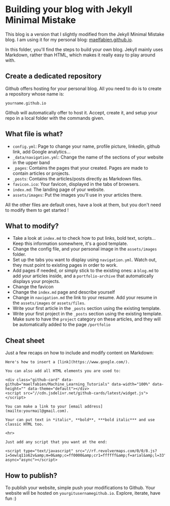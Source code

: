 # Building your blog with Jekyll Minimal Mistake

This blog is a version that I slightly modified from the Jekyll Minimal Mistake blog. I am using it for my personal blog: [maelfabien.github.io](maelfabien.github.io).

In this folder, you'll find the steps to build your own blog. Jekyll mainly uses Markdown, rather than HTML, which makes it really easy to play around with.

## Create a dedicated repository

Github offers hosting for your personal blog. All you need to do is to create a repository whose name is:

`yourname.github.io`

Github will automatically offer to host it. Accept, create it, and setup your repo in a local folder with the commands given.

## What file is what?

- `config.yml`: Page to change your name, profile picture, linkedin, github link, add Google analytics...
- `_data/navigation.yml`: Change the name of the sections of your website in the upper band
- `_pages`: Contains the pages that your created. Pages are made to contain articles or projects.
- `_posts`: Contains the articles/posts directly as Markdown files. 
- `favicon.ico`: Your favicon, displayed in the tabs of browsers.
- `index.md`: The landing page of your website.
- `assets/images`: Put the images you'll use in your articles there.

All the other files are default ones, have a look at them, but you don't need to modify them to get started !

## What to modify?

- Take a look at `index.md` to check how to put links, bold text, scripts... Keep this information somewhere, it's a good template.
- Change the config file, and your personal image in the `assets/images` folder.
- Set up the tabs you want to display using `navigation.yml`. Watch out, they must point to existing pages in order to work.
- Add pages if needed, or simply stick to the existing ones: a `blog.md` to add your articles inside, and a `portfolio-archive` that automatically displays your projects.
- Change the favicon
- Change the `index.md` page and describe yourself
- Change in `navigation.md` the link to your resume. Add your resume in the `assets/images` or `assets/files`.
- Write your first article in the `_posts` section using the existing template. 
- Write your first project in the `_posts` section using the existing template. Make sure to have the `project` category on these articles, and they will be automatically added to the page `/portfolio`

## Cheat sheet

Just a few recaps on how to include and modify content on Markdown:

```
Here's how to insert a [link](https://www.google.com/).

You can also add all HTML elements you are used to:

<div class="github-card" data-github="maelfabien/Machine_Learning_Tutorials" data-width="100%" data-height="" data-theme="default"></div>
<script src="//cdn.jsdelivr.net/github-cards/latest/widget.js"></script>

You can make a link to your [email address](mailto:yourmail@gmail.com).

Your can put text in *italic*, **bold**, ***bold italic*** and use classic HTML too.

<hr>

Just add any script that you want at the end:

<script type="text/javascript" src="//rf.revolvermaps.com/0/0/8.js?i=5ewlq11o62v&amp;m=0&amp;c=ff0000&amp;cr1=ffffff&amp;f=arial&amp;l=33" async="async"></script>
```

## How to publish?

To publish your website, simple push your modifications to Github. Your website will be hosted on `yourgitusernamegithub.io`. Explore, iterate, have fun :)